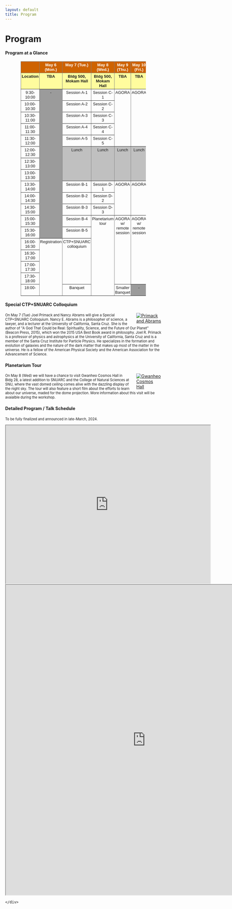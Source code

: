 ```yaml
---
layout: default
title: Program
---
```

<style>
  .post p, 
  .post ul, 
  .post ol, 
  .post dl {
    font-size: 80%; /* Adjust the percentage to your desired font size */
  }
</style>

<head>
    <style>
        .container {
            width: 100%;
        }
        .text {
            width: 80%;
            float: left;
        }
        .image {
            width: 20%;
            float: right;
        }
	figcaption {
	font-size: 50%;
	}
    </style>

  
</head>


 
<div class="post">
	<h1 class="pageTitle">Program</h1>
</div>

<div class="post">
<h4>Program at a Glance</h4>

<style type="text/css">
.tg  {border-collapse:collapse;border-spacing:0;
     width: 80%;
    margin-left: auto;
    margin-right: auto;}
.tg td{border-color:black;border-style:solid;border-width:1px;font-family:Arial, sans-serif;font-size:14px;
  overflow:hidden;padding:3px 2px;word-break:normal;}
.tg th{border-color:black;border-style:solid;border-width:1px;font-family:Arial, sans-serif;font-size:14px;
  font-weight:normal;overflow:hidden;padding:3px 2px;word-break:normal;}
.tg .tg-d1ly{background-color:#C0C0C0;border-color:inherit;font-size:small;text-align:center;vertical-align:top}
.tg .tg-dxi1{background-color:#FFFC9E;border-color:inherit;font-size:small;font-weight:bold;text-align:center;vertical-align:top}
.tg .tg-vn83{background-color:#CE6301;border-color:inherit;font-size:small;text-align:left;vertical-align:top}
.tg .tg-alao{background-color:#CE6301;border-color:inherit;color:#FFF;font-size:small;font-weight:bold;text-align:center;
  vertical-align:top}
.tg .tg-3zjg{border-color:inherit;font-size:small;text-align:center;vertical-align:top}
.tg .tg-9spy{background-color:#9b9b9b;border-color:inherit;font-size:small;text-align:center;vertical-align:top}
</style>
<table class="tg">
<thead>
  <tr>
    <th class="tg-vn83"></th>
    <th class="tg-alao"><span style="font-weight:bold;color:#FFF;background-color:#CE6301">May 6 (Mon.)</span></th>
    <th class="tg-alao"><span style="font-weight:bold;color:#FFF;background-color:#CE6301">May 7 (Tue.)</span></th>
    <th class="tg-alao"><span style="font-weight:bold;color:#FFF;background-color:#CE6301">May 8 (Wed.)</span></th>
    <th class="tg-alao"><span style="font-weight:bold;color:#FFF;background-color:#CE6301">May 9 (Thu.)</span></th>
    <th class="tg-alao"><span style="font-weight:bold;color:#FFF;background-color:#CE6301">May 10 (Fri.)</span></th>
  </tr>
</thead>
<tbody>
  <tr>
    <td class="tg-dxi1"><span style="font-weight:bold;background-color:#FFFC9E">Location</span></td>
    <td class="tg-dxi1"><span style="font-weight:bold;background-color:#FFFC9E">TBA</span></td>
    <td class="tg-dxi1"><span style="font-weight:bold;background-color:#FFFC9E">Bldg 500,</span><br><span style="font-weight:bold;background-color:#FFFC9E">Mokam Hall</span></td>
    <td class="tg-dxi1"><span style="font-weight:bold;background-color:#FFFC9E">Bldg 500,</span><br><span style="font-weight:bold;background-color:#FFFC9E">Mokam Hall</span></td>
    <td class="tg-dxi1"><span style="font-weight:bold;background-color:#FFFC9E">TBA</span></td>
    <td class="tg-dxi1"><span style="font-weight:bold;background-color:#FFFC9E">TBA</span></td>
  </tr>
  <tr>
    <td class="tg-3zjg"><span style="font-weight:normal">9:30-10:00</span></td>
    <td class="tg-9spy" rowspan="13">-</td>
    <td class="tg-3zjg">Session A-1</td>
    <td class="tg-3zjg">Session C-1</td>
    <td class="tg-3zjg" rowspan="5">AGORA</td>
    <td class="tg-3zjg" rowspan="5">AGORA</td>
  </tr>
  <tr>
    <td class="tg-3zjg"><span style="font-weight:normal">10:00-10:30</span></td>
    <td class="tg-3zjg">Session A-2</td>
    <td class="tg-3zjg">Session C-2</td>
  </tr>
  <tr>
    <td class="tg-3zjg">10:30-11:00</td>
    <td class="tg-3zjg">Session A-3</td>
    <td class="tg-3zjg">Session C-3</td>
  </tr>
  <tr>
    <td class="tg-3zjg">11:00-11:30</td>
    <td class="tg-3zjg">Session A-4</td>
    <td class="tg-3zjg">Session C-4</td>
  </tr>
  <tr>
    <td class="tg-3zjg">11:30-12:00</td>
    <td class="tg-3zjg">Session A-5</td>
    <td class="tg-3zjg">Session C-5</td>
  </tr>
  <tr>
    <td class="tg-3zjg">12:00-12:30</td>
    <td class="tg-d1ly" rowspan="3">Lunch</td>
    <td class="tg-d1ly" rowspan="3">Lunch</td>
    <td class="tg-d1ly" rowspan="3">Lunch</td>
    <td class="tg-d1ly" rowspan="3">Lunch</td>
  </tr>
  <tr>
    <td class="tg-3zjg">12:30-13:00</td>
  </tr>
  <tr>
    <td class="tg-3zjg">13:00-13:30</td>
  </tr>
  <tr>
    <td class="tg-3zjg">13:30-14:00</td>
    <td class="tg-3zjg">Session B-1</td>
    <td class="tg-3zjg">Session D-1</td>
    <td class="tg-3zjg" rowspan="3">AGORA</td>
    <td class="tg-3zjg" rowspan="3">AGORA</td>
  </tr>
  <tr>
    <td class="tg-3zjg">14:00-14:30</td>
    <td class="tg-3zjg">Session B-2</td>
    <td class="tg-3zjg">Session D-2</td>
  </tr>
  <tr>
    <td class="tg-3zjg">14:30-15:00</td>
    <td class="tg-3zjg">Session B-3</td>
    <td class="tg-3zjg">Session D-3</td>
  </tr>
  <tr>
    <td class="tg-3zjg">15:00-15:30</td>
    <td class="tg-3zjg">Session B-4</td>
    <td class="tg-3zjg" rowspan="7">Planetarium tour</td>
    <td class="tg-3zjg" rowspan="6">AGORA w/<br>remote session</td>
    <td class="tg-3zjg" rowspan="6">AGORA w/<br>remote session</td>
  </tr>
  <tr>
    <td class="tg-3zjg">15:30-16:00</td>
    <td class="tg-3zjg">Session B-5</td>
  </tr>
  <tr>
    <td class="tg-3zjg">16:00-16:30</td>
    <td class="tg-3zjg" rowspan="5">Registration</td>
    <td class="tg-3zjg" rowspan="4">CTP+SNUARC<br>colloquium</td>
  </tr>
  <tr>
    <td class="tg-3zjg">16:30-17:00</td>
  </tr>
  <tr>
    <td class="tg-3zjg">17:00-17:30</td>
  </tr>
  <tr>
    <td class="tg-3zjg">17:30-18:00</td>
  </tr>
  <tr>
    <td class="tg-3zjg">18:00-</td>
    <td class="tg-3zjg">Banquet</td>
    <td class="tg-3zjg">Smaller Banquet</td>
    <td class="tg-9spy">-</td>
  </tr>
</tbody>
</table>

</div>

<!--
<body>
    <div class="post">
        <div class="image">
		<figure>
			<img src="{{ '/assets/img/Primack_and_Abrams.jpeg' | relative_url }}" alt="Primack and Abrams" style="margin-left: 20px;">
		  	<figcaption>Nancy Abrams and Joel Primack</figcaption>
		</figure>
		<figure>
			<img src="{{ '/assets/img/cosmoshall.jpeg' | relative_url }}" alt="Cosmos Hall" style="margin-left: 20px;">
			<figcaption>Gwanheo Cosmos Hall</figcaption>
		</figure>
        </div>
    </div>
</body>
-->

<div class="post">
	<h4>Special CTP+SNUARC Colloquium</h4>
	<div class="image">
		<a href="{{ '/assets/img/Primack_and_Abrams.jpeg' | relative_url }}" target="_blank">
		    <img src="{{ '/assets/img/Primack_and_Abrams.jpeg' | relative_url }}" alt="Primack and Abrams" style="margin-left: 20px;">
		</a>
        </div>
	<p>On May 7 (Tue) Joel Primack and Nancy Abrams will give a Special CTP+SNUARC Colloquium.
		Nancy E. Abrams is a philosopher of science, a lawyer, and a lecturer at the University of California, Santa Cruz. 
		She is the author of "A God That Could be Real: Spirituality, Science, and the Future of Our Planet" (Beacon Press, 2015), 
		which won the 2015 USA Best Book award in philosophy.
		Joel R. Primack is a professor of physics and astrophysics at the University of California, Santa Cruz 
		and is a member of the Santa Cruz Institute for Particle Physics. 
		He specializes in the formation and evolution of galaxies and the nature of the dark matter 
		that makes up most of the matter in the universe. 
		He is a fellow of the American Physical Society and the American Association for the Advancement of Science.
	</p>
	<h4>Planetarium Tour</h4>	
	<div class="image">
		<a href="{{ '/assets/img/cosmoshall.jpeg' | relative_url }}" target="_blank">
		    <img src="{{ '/assets/img/cosmoshall.jpeg' | relative_url }}" alt="Gwanheo Cosmos Hall" style="margin-left: 20px;">
		</a>
        </div>
	<p>On May 8 (Wed) we will have a chance to visit Gwanheo Cosmos Hall in Bldg 28, 
		a latest addition to SNUARC and the College of Natural Sciences at SNU, 
		where the vast domed ceiling comes alive with the dazzling display of the night sky.  
		The tour will also feature a short film about the efforts to learn about our universe, maded for the dome projection. 
		More information about this visit will be avaialble during the workshop.</p>	
	<h4>Detailed Program / Talk Schedule</h4>
	<p>To be fully finalized and announced in late-March, 2024. </p>		
	<div>
		<iframe width="660" height="510" text-align="center" display="block" border-style="none" src="https://docs.google.com/spreadsheets/d/e/2PACX-1vSArAHHSHryu1XLmkZnZKi-NegTOOGh-IZ7E5CUigOJwuztiWV3jllrB4DxCsYW8ogOUVqdHz4dy7-j/pubhtml?gid=707736727&amp;single=true&amp;widget=true&amp;headers=false"></iframe>
		<iframe width="900" height="1000" text-align="center" display="block" border-style="none" src="https://docs.google.com/spreadsheets/d/e/2PACX-1vSArAHHSHryu1XLmkZnZKi-NegTOOGh-IZ7E5CUigOJwuztiWV3jllrB4DxCsYW8ogOUVqdHz4dy7-j/pubhtml?gid=1979706704&amp;single=true&amp;widget=true&amp;headers=false"></iframe>

	</div>

</div>


